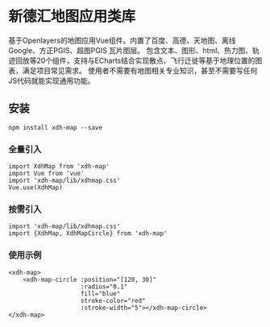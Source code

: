 # 新德汇地图应用类库

基于Openlayers的地图应用Vue组件。内置了百度、高德、天地图、离线Google、方正PGIS、超图PGIS 瓦片图层。 包含文本、图形、html、热力图、轨迹回放等20个组件，支持与ECharts结合实现散点、飞行迁徙等基于地理位置的图表，满足项目常见需求。 使用者不需要有地图相关专业知识，甚至不需要写任何JS代码就能实现通用功能。


## 安装
```
npm install xdh-map --save
```

### 全量引入
```
import XdhMap from 'xdh-map'
import Vue from 'vue'
import 'xdh-map/lib/xdhmap.css'
Vue.use(XdhMap)

```

### 按需引入
```
import 'xdh-map/lib/xdhmap.css'
import {XdhMap, XdhMapCircle} from 'xdh-map'

```

### 使用示例

```
<xdh-map>
    <xdh-map-circle :position="[120, 30]"
                    :radius="0.1"
                    fill="blue"
                    stroke-color="red"
                    :stroke-width="5"></xdh-map-circle>
</xdh-map>
```